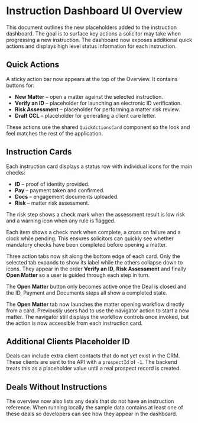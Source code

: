 # Instruction Dashboard UI Overview

This document outlines the new placeholders added to the instruction dashboard. The goal is to surface key actions a solicitor may take when progressing a new instruction. The dashboard now exposes additional quick actions and displays high level status information for each instruction.

## Quick Actions

A sticky action bar now appears at the top of the Overview. It contains buttons for:

- **New Matter** – open a matter against the selected instruction.
- **Verify an ID** – placeholder for launching an electronic ID verification.
- **Risk Assessment** – placeholder for performing a matter risk review.
- **Draft CCL** – placeholder for generating a client care letter.

These actions use the shared `QuickActionsCard` component so the look and feel matches the rest of the application.

## Instruction Cards

Each instruction card displays a status row with individual icons for the main checks:

- **ID** – proof of identity provided.
- **Pay** – payment taken and confirmed.
- **Docs** – engagement documents uploaded.
- **Risk** – matter risk assessment.

The risk step shows a check mark when the assessment result is low risk and a warning icon when any rule is flagged.

Each item shows a check mark when complete, a cross on failure and a clock while pending. This ensures solicitors can quickly see whether mandatory checks have been completed before opening a matter.

Three action tabs now sit along the bottom edge of each card. Only the
selected tab expands to show its label while the others collapse down to
icons. They appear in the order **Verify an ID**, **Risk Assessment** and
finally **Open Matter** so a user is guided through each step in turn.

The **Open Matter** button only becomes active once the Deal is closed and the
ID, Payment and Documents steps all show a completed state.

The **Open Matter** tab now launches the matter opening workflow directly
from a card. Previously users had to use the navigator action to start a
new matter. The navigator still displays the workflow controls once
invoked, but the action is now accessible from each instruction card.

## Additional Clients Placeholder ID

Deals can include extra client contacts that do not yet exist in the CRM. These
clients are sent to the API with a `prospectId` of `-1`. The backend treats this
as a placeholder value until a real prospect record is created.

## Deals Without Instructions

The overview now also lists any deals that do not have an instruction reference.
When running locally the sample data contains at least one of these deals so
developers can see how they appear in the dashboard.